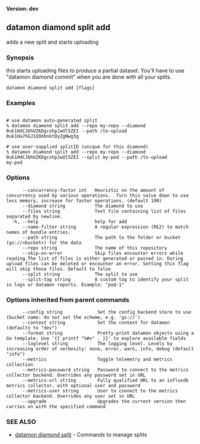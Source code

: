 **Version: dev**

## datamon diamond split add

adds a new split and starts uploading

### Synopsis

this starts uploading files to produce a partial dataset.
You'll have to use "datamon diamond commit" when you are done with all your splits.

```
datamon diamond split add [flags]
```

### Examples

```

# use datamon auto-generated split
% datamon diamond split add --repo my-repo --diamond 0uk1HdCJ6hUZKDgcxhpJwUl5ZEI --path /to-upload
0uk1Ha7hGJ1Q9Xbnkt0yZgNwg3g

# use user-supplied splitID (unique for this diamond)
% datamon diamond split add --repo my-repo --diamond 0uk1HdCJ6hUZKDgcxhpJwUl5ZEI --split my-pod --path /to-upload
my-pod

```

### Options

```
      --concurrency-factor int   Heuristic on the amount of concurrency used by various operations.  Turn this value down to use less memory, increase for faster operations. (default 100)
      --diamond string           The diamond to use
      --files string             Text file containing list of files separated by newline.
  -h, --help                     help for add
      --name-filter string       A regular expression (RE2) to match names of bundle entries.
      --path string              The path to the folder or bucket (gs://<bucket>) for the data
      --repo string              The name of this repository
      --skip-on-error            Skip files encounter errors while reading.The list of files is either generated or passed in. During upload files can be deleted or encounter an error. Setting this flag will skip those files. Default to false
      --split string             The split to use
      --split-tag string         A custom tag to identify your split in logs or datamon reports. Example: "pod-1"
```

### Options inherited from parent commands

```
      --config string             Set the config backend store to use (bucket name: do not set the scheme, e.g. 'gs://')
      --context string            Set the context for datamon (defaults to "dev")
      --format string             Pretty-print datamon objects using a Go template. Use '{{ printf "%#v" . }}' to explore available fields
      --loglevel string           The logging level. Levels by increasing order of verbosity: none, error, warn, info, debug (default "info")
      --metrics                   Toggle telemetry and metrics collection
      --metrics-password string   Password to connect to the metrics collector backend. Overrides any password set in URL
      --metrics-url string        Fully qualified URL to an influxdb metrics collector, with optional user and password
      --metrics-user string       User to connect to the metrics collector backend. Overrides any user set in URL
      --upgrade                   Upgrades the current version then carries on with the specified command
```

### SEE ALSO

* [datamon diamond split](datamon_diamond_split.md)	 - Commands to manage splits

